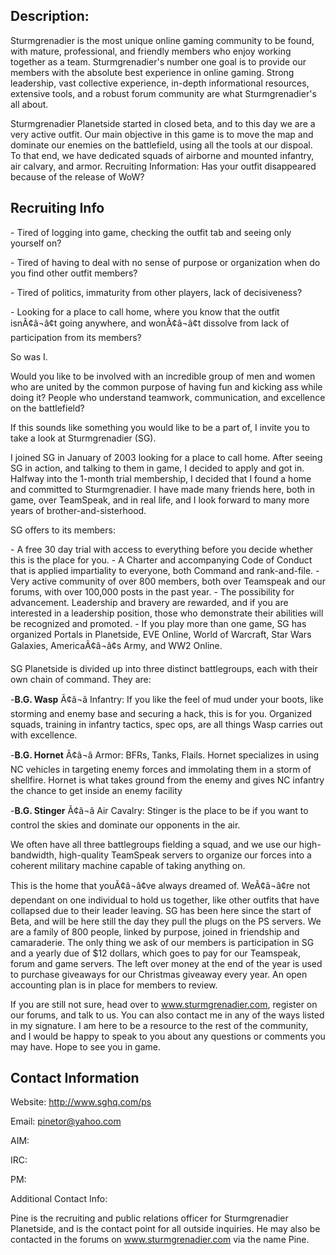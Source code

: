 ## Description:

Sturmgrenadier is the most unique online gaming community to be found,
with mature, professional, and friendly members who enjoy working
together as a team. Sturmgrenadier's number one goal is to provide our
members with the absolute best experience in online gaming. Strong
leadership, vast collective experience, in-depth informational
resources, extensive tools, and a robust forum community are what
Sturmgrenadier's all about.

Sturmgrenadier Planetside started in closed beta, and to this day we are
a very active outfit. Our main objective in this game is to move the map
and dominate our enemies on the battlefield, using all the tools at our
dispoal. To that end, we have dedicated squads of airborne and mounted
infantry, air calvary, and armor. Recruiting Information: Has your
outfit disappeared because of the release of WoW?

## Recruiting Info

\- Tired of logging into game, checking the outfit tab and seeing only
yourself on?

\- Tired of having to deal with no sense of purpose or organization when
do you find other outfit members?

\- Tired of politics, immaturity from other players, lack of
decisiveness?

\- Looking for a place to call home, where you know that the outfit
isnÃ¢â¬â¢t going anywhere, and wonÃ¢â¬â¢t dissolve from lack of
participation from its members?

So was I.

Would you like to be involved with an incredible group of men and women
who are united by the common purpose of having fun and kicking ass while
doing it? People who understand teamwork, communication, and excellence
on the battlefield?

If this sounds like something you would like to be a part of, I invite
you to take a look at Sturmgrenadier (SG).

I joined SG in January of 2003 looking for a place to call home. After
seeing SG in action, and talking to them in game, I decided to apply and
got in. Halfway into the 1-month trial membership, I decided that I
found a home and committed to Sturmgrenadier. I have made many friends
here, both in game, over TeamSpeak, and in real life, and I look forward
to many more years of brother-and-sisterhood.

SG offers to its members:

\- A free 30 day trial with access to everything before you decide
whether this is the place for you. - A Charter and accompanying Code of
Conduct that is applied impartiality to everyone, both Command and
rank-and-file. - Very active community of over 800 members, both over
Teamspeak and our forums, with over 100,000 posts in the past year. -
The possibility for advancement. Leadership and bravery are rewarded,
and if you are interested in a leadership position, those who
demonstrate their abilities will be recognized and promoted. - If you
play more than one game, SG has organized Portals in Planetside, EVE
Online, World of Warcraft, Star Wars Galaxies, AmericaÃ¢â¬â¢s Army,
and WW2 Online.

SG Planetside is divided up into three distinct battlegroups, each with
their own chain of command. They are:

\-**B.G. Wasp** Ã¢â¬â Infantry: If you like the feel of mud under
your boots, like storming and enemy base and securing a hack, this is
for you. Organized squads, training in infantry tactics, spec ops, are
all things Wasp carries out with excellence.

\-**B.G. Hornet** Ã¢â¬â Armor: BFRs, Tanks, Flails. Hornet
specializes in using NC vehicles in targeting enemy forces and
immolating them in a storm of shellfire. Hornet is what takes ground
from the enemy and gives NC infantry the chance to get inside an enemy
facility

\-**B.G. Stinger** Ã¢â¬â Air Cavalry: Stinger is the place to be if
you want to control the skies and dominate our opponents in the air.

We often have all three battlegroups fielding a squad, and we use our
high-bandwidth, high-quality TeamSpeak servers to organize our forces
into a coherent military machine capable of taking anything on.

This is the home that youÃ¢â¬â¢ve always dreamed of. WeÃ¢â¬â¢re not
dependant on one individual to hold us together, like other outfits that
have collapsed due to their leader leaving. SG has been here since the
start of Beta, and will be here still the day they pull the plugs on the
PS servers. We are a family of 800 people, linked by purpose, joined in
friendship and camaraderie. The only thing we ask of our members is
participation in SG and a yearly due of $12 dollars, which goes to pay
for our Teamspeak, forum and game servers. The left over money at the
end of the year is used to purchase giveaways for our Christmas giveaway
every year. An open accounting plan is in place for members to review.

If you are still not sure, head over to www.sturmgrenadier.com, register
on our forums, and talk to us. You can also contact me in any of the
ways listed in my signature. I am here to be a resource to the rest of
the community, and I would be happy to speak to you about any questions
or comments you may have. Hope to see you in game.

## Contact Information

Website: <http://www.sghq.com/ps>

Email: pinetor@yahoo.com

AIM:

IRC:

PM:

Additional Contact Info:

Pine is the recruiting and public relations officer for Sturmgrenadier
Planetside, and is the contact point for all outside inquiries. He may
also be contacted in the forums on www.sturmgrenadier.com via the name
Pine.